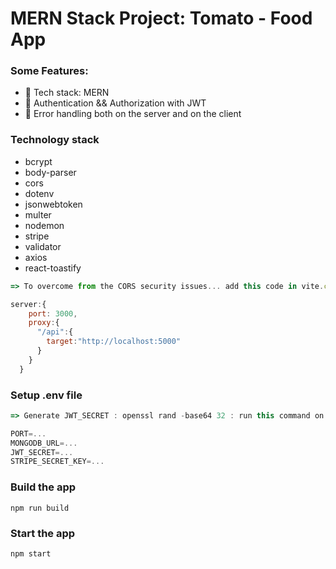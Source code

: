 # MERN Stack Project: Tomato - Food App

### Some Features:

- 🌟 Tech stack: MERN
- 🎃 Authentication && Authorization with JWT
- 🐞 Error handling both on the server and on the client

### Technology stack
- bcrypt
- body-parser
- cors
- dotenv
- jsonwebtoken
- multer
- nodemon
- stripe
- validator
- axios
- react-toastify

```js
=> To overcome from the CORS security issues... add this code in vite.config.js

server:{
    port: 3000,
    proxy:{
      "/api":{
        target:"http://localhost:5000"
      }
    }
  }

```

### Setup .env file

```js
=> Generate JWT_SECRET : openssl rand -base64 32 : run this command on gitbash terminal

PORT=...
MONGODB_URL=...
JWT_SECRET=...
STRIPE_SECRET_KEY=...
```

### Build the app

```shell
npm run build
```

### Start the app

```shell
npm start
```
